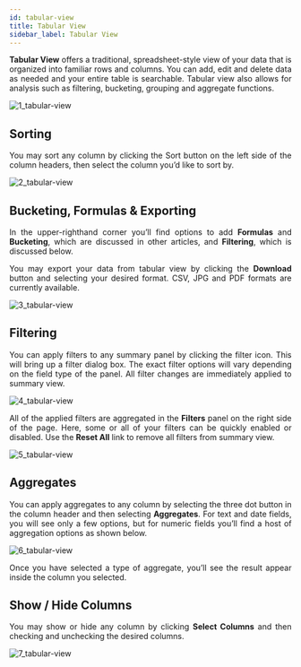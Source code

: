 ```yaml
---
id: tabular-view
title: Tabular View
sidebar_label: Tabular View
---
```


<div style="text-align: justify">

**Tabular View** offers a traditional, spreadsheet-style view of your data that is organized into familiar rows and columns. You can add, edit and delete data as needed and your entire table is searchable. Tabular view also allows for analysis such as filtering, bucketing, grouping and aggregate functions.

![1_tabular-view](https://s3.amazonaws.com/cdn.qrvey.com/documentation_assets/ui-docs/dataviews/3.4.3.6_tabular-view/1_tabular-view.png#thumbnail)

## Sorting
You may sort any column by clicking the Sort button on the left side of the column headers, then select the column you’d like to sort by. 

![2_tabular-view](https://s3.amazonaws.com/cdn.qrvey.com/documentation_assets/ui-docs/dataviews/3.4.3.6_tabular-view/2_tabular-view.png#thumbnail-60)


## Bucketing, Formulas & Exporting
In the upper-righthand corner you’ll find options to add **Formulas** and **Bucketing**, which are discussed in other articles, and **Filtering**, which is discussed below. 

You may export your data from tabular view by clicking the **Download** button and selecting your desired format. CSV, JPG and PDF formats are currently available. 

![3_tabular-view](https://s3.amazonaws.com/cdn.qrvey.com/documentation_assets/ui-docs/dataviews/3.4.3.6_tabular-view/3_tabular-view.png#thumbnail-60)


## Filtering
You can apply filters to any summary panel by clicking the filter icon. This will bring up a filter dialog box. The exact filter options will vary depending on the field type of the panel. All filter changes are immediately applied to summary view.

![4_tabular-view](https://s3.amazonaws.com/cdn.qrvey.com/documentation_assets/ui-docs/dataviews/3.4.3.6_tabular-view/4_tabular-view.png#thumbnail)

All of the applied filters are aggregated in the **Filters** panel on the right side of the page. Here, some or all of your filters can be quickly enabled or disabled. Use the **Reset All** link to remove all filters from summary view.

![5_tabular-view](https://s3.amazonaws.com/cdn.qrvey.com/documentation_assets/ui-docs/dataviews/3.4.3.6_tabular-view/5_tabular-view.png#thumbnail-40)

## Aggregates
You can apply aggregates to any column by selecting the three dot button in the column header and then selecting **Aggregates**. For text and date fields, you will see only a few options, but for numeric fields you’ll find a host of aggregation options as shown below.

![6_tabular-view](https://s3.amazonaws.com/cdn.qrvey.com/documentation_assets/ui-docs/dataviews/3.4.3.6_tabular-view/6_tabular-view.png#thumbnail-60)

Once you have selected a type of aggregate, you’ll see the result appear inside the column you selected.

## Show / Hide Columns
You may show or hide any column by clicking **Select Columns** and then checking and unchecking the desired columns.

![7_tabular-view](https://s3.amazonaws.com/cdn.qrvey.com/documentation_assets/ui-docs/dataviews/3.4.3.6_tabular-view/7_tabular-view.png#thumbnail-40)

